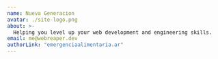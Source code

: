 ```yaml
---
name: Nueva Generacion
avatar: ./site-logo.png
about: >-
  Helping you level up your web development and engineering skills.
email: me@webreaper.dev
authorLink: "emergenciaalimentaria.ar"
---
```

